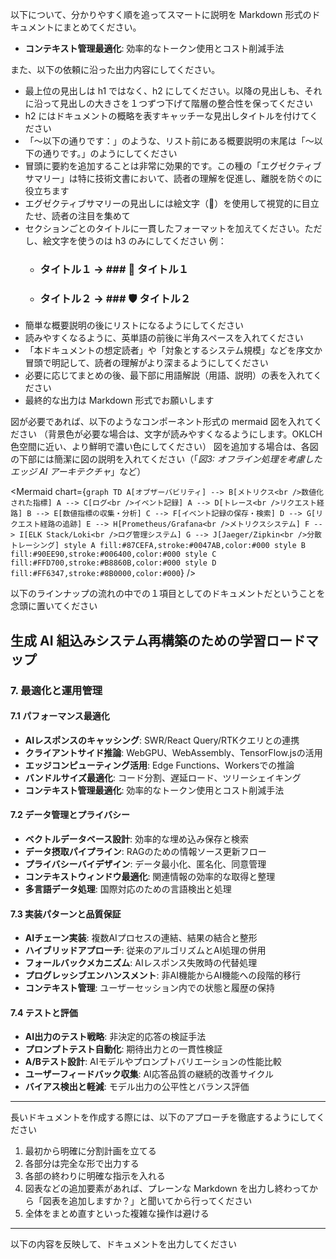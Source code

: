 以下について、分かりやすく順を追ってスマートに説明を Markdown 形式のドキュメントにまとめてください。

- **コンテキスト管理最適化**: 効率的なトークン使用とコスト削減手法

また、以下の依頼に沿った出力内容にしてください。
- 最上位の見出しは h1 ではなく、h2 にしてください。以降の見出しも、それに沿って見出しの大きさを１つずつ下げて階層の整合性を保ってください
- h2 にはドキュメントの概略を表すキャッチーな見出しタイトルを付けてください
- 「～以下の通りです：」のような、リスト前にある概要説明の末尾は「～以下の通りです。」のようにしてください
- 冒頭に要約を追加することは非常に効果的です。この種の「エグゼクティブサマリー」は特に技術文書において、読者の理解を促進し、離脱を防ぐのに役立ちます
- エグゼクティブサマリーの見出しには絵文字（🔑）を使用して視覚的に目立たせ、読者の注目を集めて
- セクションごとのタイトルに一貫したフォーマットを加えてください。ただし、絵文字を使うのは h3 のみにしてください
 例：
   * ### タイトル１ → ### 🔧 タイトル１
   * ### タイトル２ → ### 🛡️ タイトル２
- 簡単な概要説明の後にリストになるようにしてください
- 読みやすくなるように、英単語の前後に半角スペースを入れてください
- 「本ドキュメントの想定読者」や「対象とするシステム規模」などを序文か冒頭で明記して、読者の理解がより深まるようにしてください
- 必要に応じてまとめの後、最下部に用語解説（用語、説明）の表を入れてください
- 最終的な出力は Markdown 形式でお願いします

図が必要であれば、以下のようなコンポーネント形式の mermaid 図を入れてください
（背景色が必要な場合は、文字が読みやすくなるようにします。OKLCH色空間に近い、より鮮明で濃い色にしてください）
図を追加する場合は、各図の下部には簡潔に図の説明を入れてください（「*図3: オフライン処理を考慮したエッジ AI アーキテクチャ*」など）

<Mermaid chart={`
graph TD
    A[オブザーバビリティ] --> B[メトリクス<br />数値化された指標]
    A --> C[ログ<br />イベント記録]
    A --> D[トレース<br />リクエスト経路]
    B --> E[数値指標の収集・分析]
    C --> F[イベント記録の保存・検索]
    D --> G[リクエスト経路の追跡]
    E --> H[Prometheus/Grafana<br />メトリクスシステム]
    F --> I[ELK Stack/Loki<br />ログ管理システム]
    G --> J[Jaeger/Zipkin<br />分散トレーシング]
    style A fill:#87CEFA,stroke:#0047AB,color:#000
    style B fill:#90EE90,stroke:#006400,color:#000
    style C fill:#FFD700,stroke:#B8860B,color:#000
    style D fill:#FF6347,stroke:#8B0000,color:#000
`} />

以下のラインナップの流れの中での１項目としてのドキュメントだということを念頭に置いてください

## 生成 AI 組込みシステム再構築のための学習ロードマップ

### 7. 最適化と運用管理

#### 7.1 パフォーマンス最適化

- **AIレスポンスのキャッシング**: SWR/React Query/RTKクエリとの連携
- **クライアントサイド推論**: WebGPU、WebAssembly、TensorFlow.jsの活用
- **エッジコンピューティング活用**: Edge Functions、Workersでの推論
- **バンドルサイズ最適化**: コード分割、遅延ロード、ツリーシェイキング
- **コンテキスト管理最適化**: 効率的なトークン使用とコスト削減手法

#### 7.2 データ管理とプライバシー

- **ベクトルデータベース設計**: 効率的な埋め込み保存と検索
- **データ摂取パイプライン**: RAGのための情報ソース更新フロー
- **プライバシーバイデザイン**: データ最小化、匿名化、同意管理
- **コンテキストウィンドウ最適化**: 関連情報の効率的な取得と整理
- **多言語データ処理**: 国際対応のための言語検出と処理

#### 7.3 実装パターンと品質保証

- **AIチェーン実装**: 複数AIプロセスの連結、結果の結合と整形
- **ハイブリッドアプローチ**: 従来のアルゴリズムとAI処理の併用
- **フォールバックメカニズム**: AIレスポンス失敗時の代替処理
- **プログレッシブエンハンスメント**: 非AI機能からAI機能への段階的移行
- **コンテキスト管理**: ユーザーセッション内での状態と履歴の保持

#### 7.4 テストと評価

- **AI出力のテスト戦略**: 非決定的応答の検証手法
- **プロンプトテスト自動化**: 期待出力との一貫性検証
- **A/Bテスト設計**: AIモデルやプロンプトバリエーションの性能比較
- **ユーザーフィードバック収集**: AI応答品質の継続的改善サイクル
- **バイアス検出と軽減**: モデル出力の公平性とバランス評価
---

長いドキュメントを作成する際には、以下のアプローチを徹底するようにしてください

1. 最初から明確に分割計画を立てる
2. 各部分は完全な形で出力する
3. 各部の終わりに明確な指示を入れる
4. 図表などの追加要素があれば、プレーンな Markdown を出力し終わってから「図表を追加しますか？」と聞いてから行ってください
5. 全体をまとめ直すといった複雑な操作は避ける

---

以下の内容を反映して、ドキュメントを出力してください
